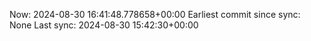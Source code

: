 Now: 2024-08-30 16:41:48.778658+00:00 Earliest commit since sync: None Last sync: 2024-08-30 15:42:30+00:00
